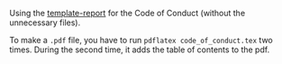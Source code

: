 Using the [template-report](https://github.com/proksch/template-report) for the Code of Conduct (without the unnecessary files).

To make a `.pdf` file, you have to run `pdflatex code_of_conduct.tex` two times. During the second time, it adds the table of contents to the pdf.

